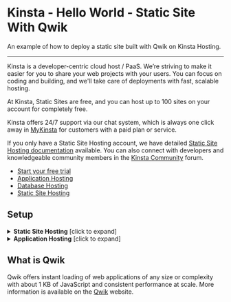 # Kinsta - Hello World - Static Site With Qwik

An example of how to deploy a static site built with Qwik on Kinsta Hosting.

---
Kinsta is a developer-centric cloud host / PaaS. We’re striving to make it easier for you to share your web projects with your users. You can focus on coding and building, and we'll take care of deployments with fast, scalable hosting. 

At Kinsta, Static Sites are free, and you can host up to 100 sites on your account for completely free.

Kinsta offers 24/7 support via our chat system, which is always one click away in [MyKinsta](https://my.kinsta.com/) for customers with a paid plan or service.

If you only have a Static Site Hosting account, we have detailed [Static Site Hosting documentation](https://kinsta.com/docs/static-site-hosting/) available. You can also connect with developers and knowledgeable community members in the [Kinsta Community](https://community.kinsta.com/c/static-sites/22) forum.

- [Start your free trial](https://kinsta.com/signup/?product_type=app-db)
- [Application Hosting](https://kinsta.com/application-hosting)
- [Database Hosting](https://kinsta.com/database-hosting)
- [Static Site Hosting](https://kinsta.com/static-site-hosting)

## Setup
<details>
<summary><strong>Static Site Hosting</strong> [click to expand]</summary>

### Dependency Management

Kinsta automatically installs dependencies defined in your `package.json` file during the deployment process.

### Setting the Build Command, Node version, and Publish directory

After connecting the repository, **Static Site Hosting** will automatically try to populate all the fields with the correct values.
| Configuration option |Value     |
|---|---|
| Build command | `npm run build && npm run build.server` |
| Node version  |  16.20  |
| Publish directory | `dist`  |

### Deployment Lifecycle

Whenever a deployment is initiated (through creating an application or re-deploying due to an incoming commit), the build command is run, followed by the deployment of the Publish Directory content.
</details>

<details>
<summary><strong>Application Hosting</strong> [click to expand]</summary>

### Dependency Management

During the deployment process Kinsta will automatically install dependencies defined in your `package.json` file.

### Port

Kinsta automatically sets the `PORT` environment variable. You should **not** define it yourself and you should **not** hard-code it into the application. The `serve` packageutilizes the port set by Kinsta automatically.

### Start Command

When deploying an application, Kinsta automatically creates a web process with `npm start` as the entry point. Make sure to use this command to run your server.

### Deployment Lifecycle

Whenever a deployment is initiated (through creating an application or re-deploying due to an incoming commit) the `npm build` command is run, followed by the `npm start` command.

</details>

## What is Qwik
Qwik offers instant loading of web applications of any size or complexity with about 1 KB of JavaScript and consistent performance at scale. More information is available on the [Qwik](https://qwik.builder.io/) website.

